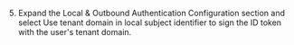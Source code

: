 5. Expand the Local & Outbound Authentication Configuration section and select Use tenant domain in local subject identifier to sign the ID token with the user's tenant domain.